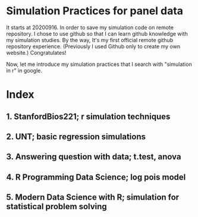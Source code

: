 # Simulation Practices for panel data
It starts at 20200916. In order to save my simulation code on remote repository. I chose to use github so that I can learn github knowledge with my simulation studies. By the way, It's my first official remote github repository experience. (Previously I used Github only to create my own website.) Congratulates!

Now, let me introduce my simulation practices that I search with "simulation in r" in google.

# Index
## 1. StanfordBios221; r simulation techniques
## 2. UNT; basic regression simulations
## 3. Answering question with data; t.test, anova
## 4. R Programming Data Science; log pois model 
## 5. Modern Data Science with R; simulation for statistical problem solving